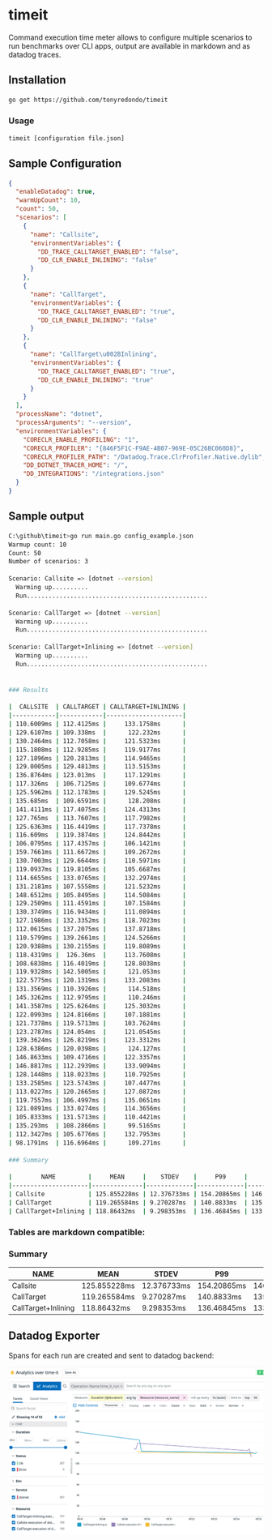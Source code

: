 # timeit
Command execution time meter allows to configure multiple scenarios to run benchmarks over CLI apps, output are available in markdown and as datadog traces.

## Installation

```bash
go get https://github.com/tonyredondo/timeit
```

### Usage
```bash
timeit [configuration file.json]
```

## Sample Configuration

```json
{
  "enableDatadog": true,
  "warmUpCount": 10,
  "count": 50,
  "scenarios": [
    {
      "name": "Callsite",
      "environmentVariables": {
        "DD_TRACE_CALLTARGET_ENABLED": "false",
        "DD_CLR_ENABLE_INLINING": "false"
      }
    },
    {
      "name": "CallTarget",
      "environmentVariables": {
        "DD_TRACE_CALLTARGET_ENABLED": "true",
        "DD_CLR_ENABLE_INLINING": "false"
      }
    },
    {
      "name": "CallTarget\u002BInlining",
      "environmentVariables": {
        "DD_TRACE_CALLTARGET_ENABLED": "true",
        "DD_CLR_ENABLE_INLINING": "true"
      }
    }
  ],
  "processName": "dotnet",
  "processArguments": "--version",
  "environmentVariables": {
    "CORECLR_ENABLE_PROFILING": "1",
    "CORECLR_PROFILER": "{846F5F1C-F9AE-4B07-969E-05C26BC060D8}",
    "CORECLR_PROFILER_PATH": "/Datadog.Trace.ClrProfiler.Native.dylib",
    "DD_DOTNET_TRACER_HOME": "/",
    "DD_INTEGRATIONS": "/integrations.json"
  }
}
```

## Sample output

```bash
C:\github\timeit>go run main.go config_example.json
Warmup count: 10
Count: 50
Number of scenarios: 3

Scenario: Callsite => [dotnet --version]
  Warming up..........
  Run..................................................

Scenario: CallTarget => [dotnet --version]
  Warming up..........
  Run..................................................

Scenario: CallTarget+Inlining => [dotnet --version]
  Warming up..........
  Run..................................................


### Results

|  CALLSITE  | CALLTARGET | CALLTARGET+INLINING |
|------------|------------|---------------------|
| 110.6009ms | 112.4125ms |     133.1758ms      |
| 129.6107ms | 109.338ms  |      122.232ms      |
| 130.2464ms | 112.7058ms |     121.5323ms      |
| 115.1808ms | 112.9285ms |     119.9177ms      |
| 127.1896ms | 120.2813ms |     114.9465ms      |
| 129.0005ms | 129.4813ms |     113.5153ms      |
| 136.8764ms | 123.013ms  |     117.1291ms      |
| 117.326ms  | 106.7125ms |     109.6774ms      |
| 125.5962ms | 112.1783ms |     129.5245ms      |
| 135.685ms  | 109.6591ms |      128.208ms      |
| 141.4111ms | 117.4075ms |     124.4313ms      |
| 127.765ms  | 113.7607ms |     117.7982ms      |
| 125.6363ms | 116.4419ms |     117.7378ms      |
| 116.609ms  | 119.3874ms |     124.8442ms      |
| 106.0795ms | 117.4357ms |     106.1421ms      |
| 159.7661ms | 111.6672ms |     109.2672ms      |
| 130.7003ms | 129.6644ms |     110.5971ms      |
| 119.0937ms | 119.8105ms |     105.6687ms      |
| 114.6655ms | 133.0765ms |     132.2974ms      |
| 131.2181ms | 107.5558ms |     121.5232ms      |
| 148.6512ms | 105.8495ms |     114.5084ms      |
| 129.2509ms | 111.4591ms |     107.1584ms      |
| 130.3749ms | 116.9434ms |     111.0894ms      |
| 127.1986ms | 132.3352ms |     118.7023ms      |
| 112.0615ms | 137.2075ms |     137.8718ms      |
| 110.5799ms | 139.2661ms |     124.5266ms      |
| 120.9388ms | 130.2155ms |     119.8089ms      |
| 118.4319ms |  126.36ms  |     113.7608ms      |
| 108.6838ms | 116.4019ms |     128.8038ms      |
| 119.9328ms | 142.5005ms |      121.053ms      |
| 122.5775ms | 120.1319ms |     133.2083ms      |
| 131.3569ms | 110.3926ms |      114.518ms      |
| 145.3262ms | 112.9795ms |      110.246ms      |
| 141.3587ms | 125.6264ms |     125.3032ms      |
| 122.0993ms | 124.8166ms |     107.1881ms      |
| 121.7378ms | 119.5713ms |     103.7624ms      |
| 123.2787ms | 124.054ms  |     121.0545ms      |
| 139.3624ms | 126.8219ms |     123.3312ms      |
| 128.6386ms | 120.0398ms |      124.127ms      |
| 146.8633ms | 109.4716ms |     122.3357ms      |
| 146.8817ms | 112.2939ms |     133.9094ms      |
| 128.1448ms | 118.0233ms |     110.7925ms      |
| 133.2585ms | 123.5743ms |     107.4477ms      |
| 113.0227ms | 120.2665ms |     127.0872ms      |
| 119.7557ms | 106.4997ms |     135.0651ms      |
| 121.0891ms | 133.0274ms |     114.3656ms      |
| 105.8333ms | 131.5713ms |     110.4421ms      |
| 135.293ms  | 108.2866ms |      99.5165ms      |
| 112.3427ms | 105.6776ms |     132.7953ms      |
| 98.1791ms  | 116.6964ms |      109.271ms      |

### Summary

|        NAME         |     MEAN     |    STDEV    |     P99     |     P95     |    P90     |
|---------------------|--------------|-------------|-------------|-------------|------------|
| Callsite            | 125.855228ms | 12.376733ms | 154.20865ms | 146.8725ms  | 141.4111ms |
| CallTarget          | 119.265584ms | 9.270287ms  | 140.8833ms  | 135.142ms   | 132.3352ms |
| CallTarget+Inlining | 118.86432ms  | 9.298353ms  | 136.46845ms | 133.55885ms | 132.7953ms |
```

### Tables are markdown compatible:

### Summary

|        NAME         |     MEAN     |    STDEV    |     P99     |     P95     |    P90     |
|---------------------|--------------|-------------|-------------|-------------|------------|
| Callsite            | 125.855228ms | 12.376733ms | 154.20865ms | 146.8725ms  | 141.4111ms |
| CallTarget          | 119.265584ms | 9.270287ms  | 140.8833ms  | 135.142ms   | 132.3352ms |
| CallTarget+Inlining | 118.86432ms  | 9.298353ms  | 136.46845ms | 133.55885ms | 132.7953ms |

## Datadog Exporter

Spans for each run are created and sent to datadog backend:

![img.png](img.png)
